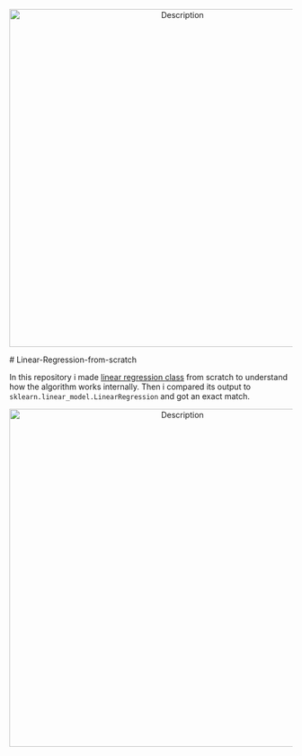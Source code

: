 <p align="center">
  <img src="https://media1.tenor.com/m/20n67BNCG9wAAAAd/linear-regression.gif" alt="Description" width="600" />
</p>  
# Linear-Regression-from-scratch


In this repository i made [linear regression class](https://github.com/Ravichev/Linear-Regression-from-scratch/blob/main/my_module.py) from scratch to understand how the algorithm works internally.
Then i compared its output to `sklearn.linear_model.LinearRegression` and got an exact match.
<p align="center">
  <img src="https://github.com/user-attachments/assets/1f11d692-c227-4bca-bbd9-b232b1bacfba" alt="Description" width="600" />
</p>  
